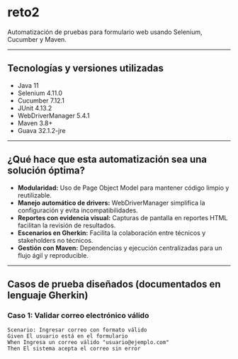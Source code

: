 # reto2

Automatización de pruebas para formulario web usando Selenium, Cucumber y Maven.

---

## Tecnologías y versiones utilizadas

- Java 11  
- Selenium 4.11.0  
- Cucumber 7.12.1  
- JUnit 4.13.2  
- WebDriverManager 5.4.1  
- Maven 3.8+  
- Guava 32.1.2-jre  

---

## ¿Qué hace que esta automatización sea una solución óptima?

- **Modularidad:** Uso de Page Object Model para mantener código limpio y reutilizable.  
- **Manejo automático de drivers:** WebDriverManager simplifica la configuración y evita incompatibilidades.  
- **Reportes con evidencia visual:** Capturas de pantalla en reportes HTML facilitan la revisión de resultados.  
- **Escenarios en Gherkin:** Facilita la colaboración entre técnicos y stakeholders no técnicos.  
- **Gestión con Maven:** Dependencias y ejecución centralizadas para un flujo ágil y reproducible.

---

## Casos de prueba diseñados (documentados en lenguaje Gherkin)

### Caso 1: Validar correo electrónico válido

```gherkin
Scenario: Ingresar correo con formato válido
Given El usuario está en el formulario
When Ingresa un correo válido "usuario@ejemplo.com"
Then El sistema acepta el correo sin error
